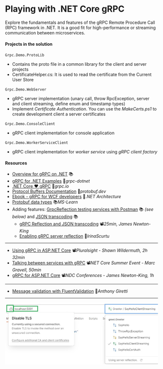 # Playing with .NET Core gRPC
Explore the fundamentals and features of the gRPC Remote Procedure Call (RPC) framework in .NET. It is a good fit for high-performance or streaming communication between microservices.

#### Projects in the solution

`Grpc.Demo.ProtoLib`

- Contains the proto file in a common library for the client and server projects
- CertificateHelper.cs: It is used to read the certificate from the Current User Store

`Grpc.Demo.WebServer`

- gRPC server implementation (unary call, throw RpcException, server and client streaming, define enum and timestamp types)
- Implement *Certificate Authentication*. You can use the *MakeCerts.ps1* to create development client a server certificates

`Grpc.Demo.ConsoleClient`

- gRPC client implementation for console application

`Grpc.Demo.WorkerServiceClient`

- gRPC client implementation for *worker service* using *gRPC client factory*

#### Resources

- [Overview for gRPC on .NET](https://docs.microsoft.com/en-us/aspnet/core/grpc) 📚
- [gRPC for .NET Examples](https://github.com/grpc/grpc-dotnet/tree/master/examples#grpc-for-net-examples) 👤*grpc-dotnet*
- [.NET Core ❤ gRPC](https://grpc.io/blog/grpc-on-dotnetcore/) 📓*grpc.io*
- [Protocol Buffers Documentation](https://protobuf.dev) 📓*protobuf.dev*
- [Ebook - gRPC for WCF developers](https://github.com/dotnet-architecture/eBooks/blob/1ed30275281b9060964fcb2a4c363fe7797fe3f3/current/grpc-for-wcf-developers/gRPC-for-WCF-Developers.pdf) 👤*.NET Architecture*
- [Protobuf data types](https://learn.microsoft.com/en-us/aspnet/core/grpc/protobuf) 📚*MS-Learn*
- Adding features: [GrpcReflection testing services with Postman](https://learn.microsoft.com/en-us/aspnet/core/grpc/test-tools) 📚 *(see below)* and [JSON transcoding](https://learn.microsoft.com/en-us/aspnet/core/grpc/json-transcoding) 📚
  - [gRPC Reflection and JSON transcoding](https://youtu.be/et_2NBk4N4Y?t=448) 📽️*25min, James Newton-King*
  - [Enabling gRPC server reflection](https://irina.codes/enabling-grpc-server-reflection/) 📓*IrinaScurtu*
---
- [Using gRPC in ASP.NET Core](https://app.pluralsight.com/library/courses/aspnet-core-grpc/table-of-contents) 📽️*Pluralsight - Shawn Wildermuth, 2h 32min*
- [Talking between services with gRPC](https://www.youtube.com/watch?v=W-bULzA0ki8) 📽️*NET Core Summer Event - Marc Gravell, 50min*
- [gRPC for ASP.NET Core](https://www.youtube.com/watch?v=JpM95-Wplzo) 📽️*NDC Conferences - James Newton-King, 1h*

---

- [Message validation with FluentValidation](https://anthonygiretti.com/2020/05/18/grpc-asp-net-core-3-1-model-validation) 📓*Anthony Giretti*

---

![Postman-gRPC-Endpoints](Postman-gRPC-Endpoints.jpg)